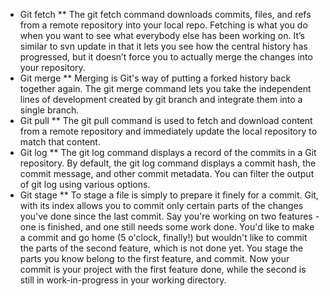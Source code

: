 * Git fetch
** The git fetch command downloads commits, files, and refs from a remote repository into your local repo. Fetching is what you do when you want to see what everybody else has been working on. It’s similar to svn update in that it lets you see how the central history has progressed, but it doesn’t force you to actually merge the changes into your repository.
* Git merge
** Merging is Git's way of putting a forked history back together again. The git merge command lets you take the independent lines of development created by git branch and integrate them into a single branch.
* Git pull
** The git pull command is used to fetch and download content from a remote repository and immediately update the local repository to match that content. 
* Git log
** The git log command displays a record of the commits in a Git repository. By default, the git log command displays a commit hash, the commit message, and other commit metadata. You can filter the output of git log using various options.
* Git stage
** To stage a file is simply to prepare it finely for a commit. Git, with its index allows you to commit only certain parts of the changes you've done since the last commit. Say you're working on two features - one is finished, and one still needs some work done. You'd like to make a commit and go home (5 o'clock, finally!) but wouldn't like to commit the parts of the second feature, which is not done yet. You stage the parts you know belong to the first feature, and commit. Now your commit is your project with the first feature done, while the second is still in work-in-progress in your working directory.